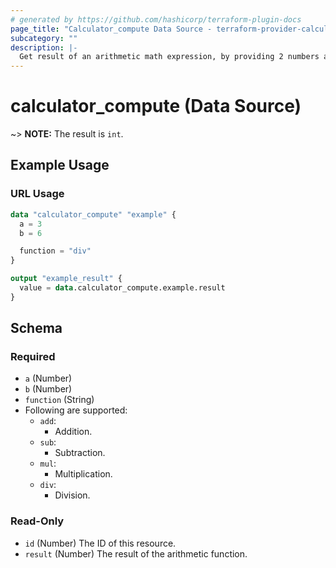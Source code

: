 ```yaml
---
# generated by https://github.com/hashicorp/terraform-plugin-docs
page_title: "Calculator_compute Data Source - terraform-provider-calculator"
subcategory: ""
description: |-
  Get result of an arithmetic math expression, by providing 2 numbers and a function
---
```


# calculator_compute (Data Source)

~> **NOTE:** The result is `int`.

## Example Usage

### URL Usage
```terraform
data "calculator_compute" "example" {
  a = 3
  b = 6

  function = "div"
}

output "example_result" {
  value = data.calculator_compute.example.result
}
```



<!-- schema generated by tfplugindocs -->
## Schema

### Required

- `a` (Number)
- `b` (Number)
- `function` (String)
- Following are supported:
    * `add`:
        * Addition.
    * `sub`:
        * Subtraction.
    * `mul`:
        * Multiplication.
    * `div`:
        * Division.

### Read-Only

- `id` (Number) The ID of this resource.
- `result` (Number) The result of the arithmetic function.



